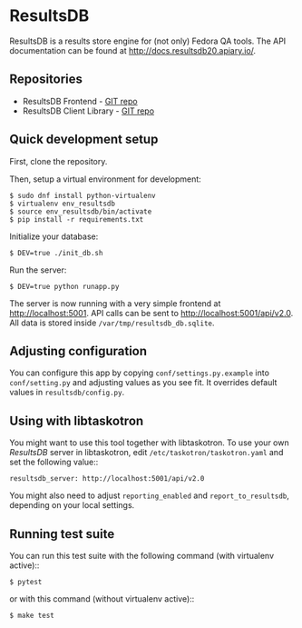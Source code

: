 # ResultsDB

ResultsDB is a results store engine for (not only) Fedora QA tools. The API
documentation can be found at <http://docs.resultsdb20.apiary.io/>.

## Repositories

* ResultsDB Frontend - [GIT repo](https://pagure.io/taskotron/resultsdb_frontend)
* ResultsDB Client Library - [GIT repo](https://pagure.io/taskotron/resultsdb_api)

## Quick development setup

First, clone the repository.

Then, setup a virtual environment for development:

    $ sudo dnf install python-virtualenv
    $ virtualenv env_resultsdb
    $ source env_resultsdb/bin/activate
    $ pip install -r requirements.txt

Initialize your database:

    $ DEV=true ./init_db.sh

Run the server:

    $ DEV=true python runapp.py

The server is now running with a very simple frontend at <http://localhost:5001>.
API calls can be sent to <http://localhost:5001/api/v2.0>. All data is stored
inside `/var/tmp/resultsdb_db.sqlite`.

## Adjusting configuration

You can configure this app by copying `conf/settings.py.example` into
`conf/setting.py` and adjusting values as you see fit. It overrides default
values in `resultsdb/config.py`.

## Using with libtaskotron

You might want to use this tool together with libtaskotron. To use your own
*ResultsDB* server in libtaskotron, edit `/etc/taskotron/taskotron.yaml` and
set the following value::

    resultsdb_server: http://localhost:5001/api/v2.0

You might also need to adjust `reporting_enabled` and `report_to_resultsdb`,
depending on your local settings.

## Running test suite

You can run this test suite with the following command (with virtualenv active)::

    $ pytest

or with this command (without virtualenv active)::

    $ make test

